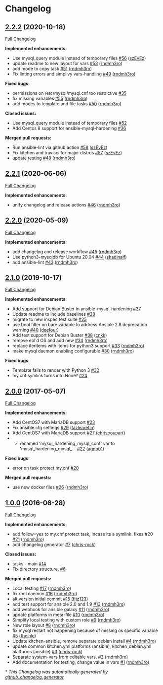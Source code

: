 # Changelog

## [2.2.2](https://github.com/dev-sec/ansible-mysql-hardening/tree/2.2.2) (2020-10-18)

[Full Changelog](https://github.com/dev-sec/ansible-mysql-hardening/compare/2.2.1...2.2.2)

**Implemented enhancements:**

- Use mysql_query module instead of temporary files [#56](https://github.com/dev-sec/ansible-mysql-hardening/pull/56) ([szEvEz](https://github.com/szEvEz))
- update readme to new layout for vars [#53](https://github.com/dev-sec/ansible-mysql-hardening/pull/53) ([rndmh3ro](https://github.com/rndmh3ro))
- add mode to copy task [#51](https://github.com/dev-sec/ansible-mysql-hardening/pull/51) ([rndmh3ro](https://github.com/rndmh3ro))
- Fix linting errors and simplivy vars-handling [#49](https://github.com/dev-sec/ansible-mysql-hardening/pull/49) ([rndmh3ro](https://github.com/rndmh3ro))

**Fixed bugs:**

- permissions on /etc/mysql/mysql.cnf too restrictive [#35](https://github.com/dev-sec/ansible-mysql-hardening/issues/35)
- fix missing variables [#55](https://github.com/dev-sec/ansible-mysql-hardening/pull/55) ([rndmh3ro](https://github.com/rndmh3ro))
- add modes to template and file tasks [#50](https://github.com/dev-sec/ansible-mysql-hardening/pull/50) ([rndmh3ro](https://github.com/rndmh3ro))

**Closed issues:**

- Use mysql_query module instead of temporary files [#52](https://github.com/dev-sec/ansible-mysql-hardening/issues/52)
- Add Centos 8 support for ansible-mysql-hardening [#36](https://github.com/dev-sec/ansible-mysql-hardening/issues/36)

**Merged pull requests:**

- Run ansible-lint via github action [#58](https://github.com/dev-sec/ansible-mysql-hardening/pull/58) ([szEvEz](https://github.com/szEvEz))
- Fix kitchen and travisci for major distros [#57](https://github.com/dev-sec/ansible-mysql-hardening/pull/57) ([szEvEz](https://github.com/szEvEz))
- update testing [#48](https://github.com/dev-sec/ansible-mysql-hardening/pull/48) ([rndmh3ro](https://github.com/rndmh3ro))

## [2.2.1](https://github.com/dev-sec/ansible-mysql-hardening/tree/2.2.1) (2020-06-06)

[Full Changelog](https://github.com/dev-sec/ansible-mysql-hardening/compare/2.2.0...2.2.1)

**Implemented enhancements:**

- unify changelog and release actions [#46](https://github.com/dev-sec/ansible-mysql-hardening/pull/46) ([rndmh3ro](https://github.com/rndmh3ro))

## [2.2.0](https://github.com/dev-sec/ansible-mysql-hardening/tree/2.2.0) (2020-05-09)

[Full Changelog](https://github.com/dev-sec/ansible-mysql-hardening/compare/2.1.0...2.2.0)

**Implemented enhancements:**

- add changelog and release workflow [#45](https://github.com/dev-sec/ansible-mysql-hardening/pull/45) ([rndmh3ro](https://github.com/rndmh3ro))
- Use python3-mysqldb for Ubuntu 20.04 [#44](https://github.com/dev-sec/ansible-mysql-hardening/pull/44) ([shadinaif](https://github.com/shadinaif))
- add ansible-lint [#43](https://github.com/dev-sec/ansible-mysql-hardening/pull/43) ([rndmh3ro](https://github.com/rndmh3ro))

## [2.1.0](https://github.com/dev-sec/ansible-mysql-hardening/tree/2.1.0) (2019-10-17)

[Full Changelog](https://github.com/dev-sec/ansible-mysql-hardening/compare/2.0.0...2.1.0)

**Implemented enhancements:**

- Add support for Debian Buster in ansible-mysql-hardening [#37](https://github.com/dev-sec/ansible-mysql-hardening/issues/37)
- Update readme to include baselines [#28](https://github.com/dev-sec/ansible-mysql-hardening/issues/28)
- migrate to new inspec test suite [#25](https://github.com/dev-sec/ansible-mysql-hardening/issues/25)
- use bool filter on bare variable to address Ansible 2.8 deprecation warning [#40](https://github.com/dev-sec/ansible-mysql-hardening/pull/40) ([deefour](https://github.com/deefour))
- Add test support for Debian Buster [#38](https://github.com/dev-sec/ansible-mysql-hardening/pull/38) ([cnkk](https://github.com/cnkk))
- remove eol'd OS and add new [#34](https://github.com/dev-sec/ansible-mysql-hardening/pull/34) ([rndmh3ro](https://github.com/rndmh3ro))
- replace iteritems with items for python3 support [#33](https://github.com/dev-sec/ansible-mysql-hardening/pull/33) ([rndmh3ro](https://github.com/rndmh3ro))
- make mysql daemon enabling configurable [#30](https://github.com/dev-sec/ansible-mysql-hardening/pull/30) ([rndmh3ro](https://github.com/rndmh3ro))

**Fixed bugs:**

- Template fails to render with Python 3 [#32](https://github.com/dev-sec/ansible-mysql-hardening/issues/32)
- my.cnf symlink turns into None? [#24](https://github.com/dev-sec/ansible-mysql-hardening/issues/24)

## [2.0.0](https://github.com/dev-sec/ansible-mysql-hardening/tree/2.0.0) (2017-05-07)

[Full Changelog](https://github.com/dev-sec/ansible-mysql-hardening/compare/1.0.0...2.0.0)

**Implemented enhancements:**

- Add CentOS7 with MariaDB support [#23](https://github.com/dev-sec/ansible-mysql-hardening/issues/23)
- Fix ansible.cfg settings [#29](https://github.com/dev-sec/ansible-mysql-hardening/pull/29) ([fazlearefin](https://github.com/fazlearefin))
- Add CentOS7 with MariaDB support [#27](https://github.com/dev-sec/ansible-mysql-hardening/pull/27) ([chrispoupart](https://github.com/chrispoupart))
- - renamed 'mysql_hardening_mysql_conf' var to 'mysql_hardening_mysql\_… [#22](https://github.com/dev-sec/ansible-mysql-hardening/pull/22) ([agno01](https://github.com/agno01))

**Fixed bugs:**

- error on task protect my.cnf [#20](https://github.com/dev-sec/ansible-mysql-hardening/issues/20)

**Merged pull requests:**

- use new docker files [#26](https://github.com/dev-sec/ansible-mysql-hardening/pull/26) ([rndmh3ro](https://github.com/rndmh3ro))

## [1.0.0](https://github.com/dev-sec/ansible-mysql-hardening/tree/1.0.0) (2016-06-28)

[Full Changelog](https://github.com/dev-sec/ansible-mysql-hardening/compare/dab153eb56e2296ce340e77d95586a55b5eefb80...1.0.0)

**Implemented enhancements:**

- add follow=yes to my.cnf protect task, incase its a symlink. fixes #20 [#21](https://github.com/dev-sec/ansible-mysql-hardening/pull/21) ([rndmh3ro](https://github.com/rndmh3ro))
- add changelog generator [#7](https://github.com/dev-sec/ansible-mysql-hardening/pull/7) ([chris-rock](https://github.com/chris-rock))

**Closed issues:**

- tasks - main [#14](https://github.com/dev-sec/ansible-mysql-hardening/issues/14)
- Fix directory structure. [#6](https://github.com/dev-sec/ansible-mysql-hardening/issues/6)

**Merged pull requests:**

- Local testing [#17](https://github.com/dev-sec/ansible-mysql-hardening/pull/17) ([rndmh3ro](https://github.com/rndmh3ro))
- fix rhel daemon [#16](https://github.com/dev-sec/ansible-mysql-hardening/pull/16) ([rndmh3ro](https://github.com/rndmh3ro))
- alt version initial commit [#15](https://github.com/dev-sec/ansible-mysql-hardening/pull/15) ([fitz123](https://github.com/fitz123))
- add test support for ansible 2.0 and 1.9 [#13](https://github.com/dev-sec/ansible-mysql-hardening/pull/13) ([rndmh3ro](https://github.com/rndmh3ro))
- add webhook for ansible galaxy [#11](https://github.com/dev-sec/ansible-mysql-hardening/pull/11) ([rndmh3ro](https://github.com/rndmh3ro))
- update platforms in meta-file [#10](https://github.com/dev-sec/ansible-mysql-hardening/pull/10) ([rndmh3ro](https://github.com/rndmh3ro))
- Simplify local testing with custom role [#9](https://github.com/dev-sec/ansible-mysql-hardening/pull/9) ([rndmh3ro](https://github.com/rndmh3ro))
- New role layout [#8](https://github.com/dev-sec/ansible-mysql-hardening/pull/8) ([rndmh3ro](https://github.com/rndmh3ro))
- fix mysql restart not happening because of missing os specific variable [#5](https://github.com/dev-sec/ansible-mysql-hardening/pull/5) ([fheinle](https://github.com/fheinle))
- Update kitchen-ansible, remove separate debian install [#4](https://github.com/dev-sec/ansible-mysql-hardening/pull/4) ([rndmh3ro](https://github.com/rndmh3ro))
- update common kitchen.yml platforms (ansible), kitchen_debian.yml platforms (ansible) [#3](https://github.com/dev-sec/ansible-mysql-hardening/pull/3) ([chris-rock](https://github.com/chris-rock))
- Separate system-vars from editable vars. [#2](https://github.com/dev-sec/ansible-mysql-hardening/pull/2) ([rndmh3ro](https://github.com/rndmh3ro))
- Add documentation for testing, change value in vars [#1](https://github.com/dev-sec/ansible-mysql-hardening/pull/1) ([rndmh3ro](https://github.com/rndmh3ro))

\* _This Changelog was automatically generated by [github_changelog_generator](https://github.com/github-changelog-generator/github-changelog-generator)_
